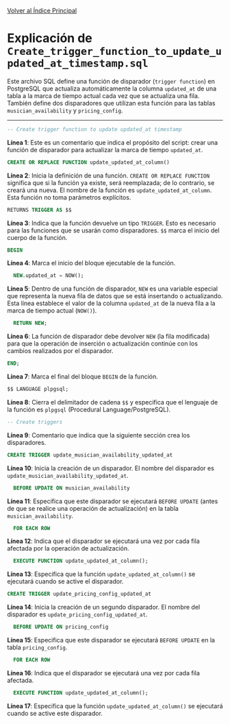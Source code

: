 [Volver al Índice Principal](../../README.md)

# Explicación de `Create_trigger_function_to_update_updated_at_timestamp.sql`

Este archivo SQL define una función de disparador (`trigger function`) en PostgreSQL que actualiza automáticamente la columna `updated_at` de una tabla a la marca de tiempo actual cada vez que se actualiza una fila. También define dos disparadores que utilizan esta función para las tablas `musician_availability` y `pricing_config`.

---

```sql
-- Create trigger function to update updated_at timestamp
```
**Línea 1**: Este es un comentario que indica el propósito del script: crear una función de disparador para actualizar la marca de tiempo `updated_at`.

```sql
CREATE OR REPLACE FUNCTION update_updated_at_column()
```
**Línea 2**: Inicia la definición de una función. `CREATE OR REPLACE FUNCTION` significa que si la función ya existe, será reemplazada; de lo contrario, se creará una nueva. El nombre de la función es `update_updated_at_column`. Esta función no toma parámetros explícitos.

```sql
RETURNS TRIGGER AS $$
```
**Línea 3**: Indica que la función devuelve un tipo `TRIGGER`. Esto es necesario para las funciones que se usarán como disparadores. `$$` marca el inicio del cuerpo de la función.

```sql
BEGIN
```
**Línea 4**: Marca el inicio del bloque ejecutable de la función.

```sql
  NEW.updated_at = NOW();
```
**Línea 5**: Dentro de una función de disparador, `NEW` es una variable especial que representa la nueva fila de datos que se está insertando o actualizando. Esta línea establece el valor de la columna `updated_at` de la nueva fila a la marca de tiempo actual (`NOW()`).

```sql
  RETURN NEW;
```
**Línea 6**: La función de disparador debe devolver `NEW` (la fila modificada) para que la operación de inserción o actualización continúe con los cambios realizados por el disparador.

```sql
END;
```
**Línea 7**: Marca el final del bloque `BEGIN` de la función.

```sql
$$ LANGUAGE plpgsql;
```
**Línea 8**: Cierra el delimitador de cadena `$$` y especifica que el lenguaje de la función es `plpgsql` (Procedural Language/PostgreSQL).

```sql
-- Create triggers
```
**Línea 9**: Comentario que indica que la siguiente sección crea los disparadores.

```sql
CREATE TRIGGER update_musician_availability_updated_at
```
**Línea 10**: Inicia la creación de un disparador. El nombre del disparador es `update_musician_availability_updated_at`.

```sql
  BEFORE UPDATE ON musician_availability
```
**Línea 11**: Especifica que este disparador se ejecutará `BEFORE UPDATE` (antes de que se realice una operación de actualización) en la tabla `musician_availability`.

```sql
  FOR EACH ROW
```
**Línea 12**: Indica que el disparador se ejecutará una vez por cada fila afectada por la operación de actualización.

```sql
  EXECUTE FUNCTION update_updated_at_column();
```
**Línea 13**: Especifica que la función `update_updated_at_column()` se ejecutará cuando se active el disparador.

```sql
CREATE TRIGGER update_pricing_config_updated_at
```
**Línea 14**: Inicia la creación de un segundo disparador. El nombre del disparador es `update_pricing_config_updated_at`.

```sql
  BEFORE UPDATE ON pricing_config
```
**Línea 15**: Especifica que este disparador se ejecutará `BEFORE UPDATE` en la tabla `pricing_config`.

```sql
  FOR EACH ROW
```
**Línea 16**: Indica que el disparador se ejecutará una vez por cada fila afectada.

```sql
  EXECUTE FUNCTION update_updated_at_column();
```
**Línea 17**: Especifica que la función `update_updated_at_column()` se ejecutará cuando se active este disparador.